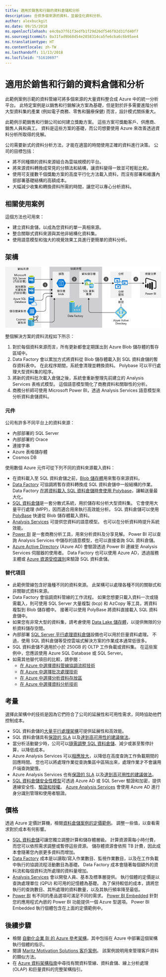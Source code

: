 ```yaml
---
title: 適用於銷售和行銷的資料倉儲和分析
description: 合併多個來源的資料，並最佳化資料分析。
author: alexbuckgit
ms.date: 09/15/2018
ms.openlocfilehash: e4c0a37f61f3edfb1f29d26df546f02d31fd40f7
ms.sourcegitcommit: 0a31fad9b68d54e2858314ca5fe6cba6c6b95ae4
ms.translationtype: HT
ms.contentlocale: zh-TW
ms.lasthandoff: 11/13/2018
ms.locfileid: "51610697"
---
```

# <a name="data-warehousing-and-analytics-for-sales-and-marketing"></a>適用於銷售和行銷的資料倉儲和分析

此範例案例示範的資料管線可將多個來源的大量資料整合成 Azure 中的統一分析平台。 此特定案例是以銷售和行銷解決方案為基礎，但是對於許多需要進階分析大型資料集的產業 (例如電子商務、零售和醫療保健) 而言，設計模式關係重大。

此範例示範銷售和行銷公司如何建立獎勵方案。 這些方案可獎勵客戶、供應商、銷售人員和員工。 資料是這些方案的基礎，而公司想要使用 Azure 來改善透過資料分析所取得的見解。

公司需要新式的資料分析方法，才能在適當的時間使用正確的資料進行決策。 公司的目標包括：
* 將不同種類的資料來源組合為雲端規模的平台。
* 將來源資料轉換成常見的分類法和結構，讓資料變得一致並可輕鬆比較。
* 使用可支援數千個獎勵方案的高度平行化方法載入資料，而沒有部署和維護內部部署基礎結構的高額成本。
* 大幅減少收集和轉換資料所需的時間，讓您可以專心分析資料。

## <a name="relevant-use-cases"></a>相關使用案例

這個方法也可用來：

* 建立資料倉儲，以成為您資料的單一真相來源。
* 整合關聯式資料來源與其他非結構化資料集。
* 使用語意模型和強大的視覺效果工具進行更簡單的資料分析。

## <a name="architecture"></a>架構

![Azure 中資料倉儲和分析案例的架構][architecture]

整個解決方案的資料流程如下所示：

1. 對於每個資料來源而言，所有更新都會定期匯出到 Azure Blob 儲存體的暫存區域中。
2. Data Factory 會以累加方式將資料從 Blob 儲存體載入到 SQL 資料倉儲的暫存資料表中。 在此程序期間，系統會清理並轉換資料。 Polybase 可以平行處理大型資料集的程序。
3. 將新的資料批次載入倉儲之後，系統會重新整理先前建立的 Analysis Services 表格式模型。 這個語意模型簡化了商務資料和關聯性的分析。
4. 商務分析師可使用 Microsoft Power BI，透過 Analysis Services 語意模型來分析資料倉儲資料。

### <a name="components"></a>元件

公司有許多不同平台上的資料來源：
* 內部部署的 SQL Server
* 內部部署的 Orace
* 連接字串
* Azure 表格儲存體
* Cosmos DB

使用數個 Azure 元件可從下列不同的資料來源載入資料：
* 在資料載入至 SQL 資料倉儲之前，[Blob 儲存體](/azure/storage/blobs/storage-blobs-introduction)用來暫存來源資料。
* [Data Factory](/azure/data-factory) 可協調將暫存資料轉換成 SQL 資料倉儲中一般結構的作業。 Data Factory [在將資料載入 SQL 資料倉儲時會使用 Polybase](/azure/data-factory/connector-azure-sql-data-warehouse#use-polybase-to-load-data-into-azure-sql-data-warehouse)，讓輸送量最大化。 
* [SQL 資料倉儲](/azure/sql-data-warehouse/sql-data-warehouse-overview-what-is)是一套分散式系統，用於儲存和分析大型資料集。 它會使用大量平行處理 (MPP)，因而適合用來執行高效能分析。 SQL 資料倉儲可以使用 [PolyBase](/sql/relational-databases/polybase/polybase-guide) 快速從 Blob 儲存體載入資料。
* [Analysis Services](/azure/analysis-services) 可提供您資料的語意模型。 也可以在分析資料時提升系統效能。 
* [Power BI](/power-bi) 是一套商務分析工具，用來分析資料及分享見解。 Power BI 可以查詢 Analysis Services 中儲存的語意模型，也可以直接查詢 SQL 資料倉儲。
* [Azure Active Directory](/azure/active-directory) (Azure AD) 會驗證透過 Power BI 連線至 Analysis Services 伺服器的使用者。 Data Factory 也可以使用 Azure AD，透過服務主體或 [Azure 資源受控識別](/azure/active-directory/managed-identities-azure-resources/overview)來驗證 SQL 資料倉儲。

### <a name="alternatives"></a>替代項目

* 此範例管線包含好幾種不同的資料來源。 此架構可以處理各種不同的關聯式和非關聯式資料來源。
* Data Factory 會協調資料管線的工作流程。 如果您想要只載入資料一次或隨需載入，則可使用 SQL Server 大量複製 (bcp) 和 AzCopy 等工具，將資料複製到 Blob 儲存體中。 接著可以使用 PolyBase 將資料直接載入 SQL 資料倉儲中。
* 如果您有非常大型的資料集，請考慮使用 [Data Lake 儲存體](/azure/storage/data-lake-storage/introduction)，以提供無限的分析資料儲存空間。
* 內部部署 [SQL Server 平行處理資料倉儲](/sql/analytics-platform-system)設備也可以用於巨量資料處理。 不過，使用 SQL 資料倉儲等受控雲端式解決方案的作業成本通常低很多。 
* SQL 資料倉儲不適用於小於 250GB 的 OLTP 工作負載或資料集。 在這些案例中，您應該使用 Azure SQL Database 或 SQL Server。
* 如需其他替代項目的比較，請參閱：
    * [在 Azure 中選擇資料管線協調流程技術](/azure/architecture/data-guide/technology-choices/pipeline-orchestration-data-movement)
    * [在 Azure 中選擇批次處理技術](/azure/architecture/data-guide/technology-choices/batch-processing)
    * [在 Azure 中選擇分析資料存放區](/azure/architecture/data-guide/technology-choices/analytical-data-stores)
    * [在 Azure 中選擇資料分析技術](/azure/architecture/data-guide/technology-choices/analysis-visualizations-reporting)

## <a name="considerations"></a>考量

選擇此架構中的技術是因為它們符合了公司的延展性和可用性需求，同時協助他們控制成本。

* SQL 資料倉儲的[大量平行處理架構](/azure/sql-data-warehouse/massively-parallel-processing-mpp-architecture)可提供延展性和高效能。
* SQL 資料倉儲具有[保證的 SLA](https://azure.microsoft.com/support/legal/sla/sql-data-warehouse) 以及[達到高可用性的建議做法](/azure/sql-data-warehouse/sql-data-warehouse-best-practices)。
* 當分析活動變少時，公司可以[隨需調整 SQL 資料倉儲](/azure/sql-data-warehouse/sql-data-warehouse-manage-compute-overview)、減少或甚至暫停計算，以降低成本。
* Azure Analysis Services 可以[相應放大](/azure/analysis-services/analysis-services-scale-out)，以降低在高度查詢工作負載期間的回應時間。 您也可以將處理作業從查詢集區中區隔出來，處理作業才不會讓用戶端查詢變慢。 
* Azure Analysis Services 也有[保證的 SLA](https://azure.microsoft.com/support/legal/sla/analysis-services) 以及[達到高可用性的建議做法](/azure/analysis-services/analysis-services-bcdr)。
* [SQL 資料倉儲安全性模型](/azure/sql-data-warehouse/sql-data-warehouse-overview-manage-security)可透過 Azure AD 或 SQL Server 驗證和加密，提供連線安全性、[驗證和授權](/azure/sql-data-warehouse/sql-data-warehouse-authentication)。 [Azure Analysis Services](/azure/analysis-services/analysis-services-manage-users) 會使用 Azure AD 進行身分識別管理和使用者驗證。 

## <a name="pricing"></a>價格

透過 Azure 定價計算機，檢閱[資料倉儲案例的定價範例][calculator]。 調整一些值，以查看需求對於成本有何影響。

* [SQL 資料倉儲](https://azure.microsoft.com/pricing/details/sql-data-warehouse/gen2)可讓您獨立調整計算和儲存體層級。 計算資源需每小時付費，而您可以依照需求調整或暫停這些資源。 儲存體資源會依照 TB 計費，因此成本會隨著您內嵌更多資料而增加。
* [Data Factory](https://azure.microsoft.com/pricing/details/data-factory) 成本是以讀取/寫入作業數目、監視作業數目，以及在工作負載中執行的協調流程活動數目為基礎。 Data Factory 成本會隨著每個額外的資料流和每個資料流所處理的資料量增加。
* [Analysis Services](https://azure.microsoft.com/pricing/details/analysis-services) 會以開發人員、基本及標準層提供。 執行個體的定價是以查詢處理單位 (QPU) 和可用的記憶體為基礎。 為了保持較低的成本，請將您執行的查詢數目、其所處理的資料數量，以及其執行頻率降至最低。
* [Power BI](https://powerbi.microsoft.com/pricing) 有不同的產品選項可滿足不同的需求。 [Power BI Embedded](https://azure.microsoft.com/pricing/details/power-bi-embedded) 針對您的應用程式內嵌的 Power BI 功能提供一個 Azure 型選項。 Power BI Embedded 執行個體包含在上面的定價範例中。

## <a name="next-steps"></a>後續步驟

* 檢閱 [自動化企業 BI 的 Azure 參考架構](/azure/architecture/reference-architectures/data/enterprise-bi-adf)，其中包括在 Azure 中部署這個架構執行個體的指示。
* 閱讀 [Maritz Motivation Solutions 客戶案例][source-document]。 該案例說明用來管理客戶資料的類似方法。
* 在 [Azure 資料架構指南](/azure/architecture/data-guide)中尋找有關資料管線、資料倉儲、線上分析處理 (OLAP) 和巨量資料的完整架構指引。

<!-- links -->
[source-document]: https://customers.microsoft.com/story/maritz
[calculator]: https://azure.com/e/b798fb70c53e4dd19fdeacea4db78276
[architecture]: ./media/architecture-data-warehouse.png
